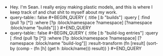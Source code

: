 - Hey. I'm Sean. I really enjoy making plastic models, and this is where I keep track of and chat shit to myself about my work.
- query-table:: false
  #+BEGIN_QUERY
   {
      :title [:b "builds"]
      :query [ :find (pull ?p [*])
                    :where
                    [?p :block/namespace ?namespace]
                    [?namespace :block/name "builds"]]
  }
  #+END_QUERY
- query-table:: false
  #+BEGIN_QUERY
   {
      :title [:b "build-log entries"]
      :query [ :find (pull ?p [*])
                    :where
                    [?p :block/namespace ?namespace]
                    [?namespace :block/name "build-log"]]
      :result-transform (fn [result]
                                           (sort-by (comp - (fn [h] (get h :block/name))) result))
  }
  #+END_QUERY